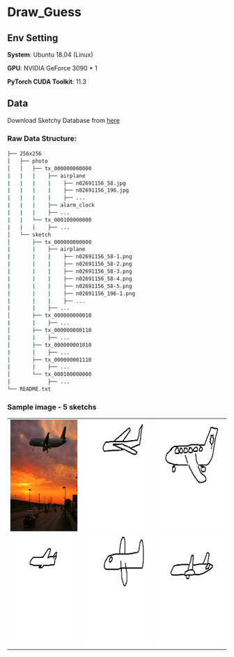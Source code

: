# Draw_Guess

## Env Setting
**System**: Ubuntu 18.04 (Linux)

**GPU**: NVIDIA GeForce 3090 * 1

**PyTorch CUDA Toolkit**: 11.3
 



## Data

Download Sketchy Database from [here](https://sketchy.eye.gatech.edu/)


### Raw Data Structure:

```bash
├── 256x256
│   ├── photo
│   │   ├── tx_000000000000
|   |   |    ├── airplane
|   |   |    |    ├── n02691156_58.jpg
|   |   |    |    ├── n02691156_196.jpg
|   |   |    |    ├── ...
|   |   |    ├── alarm_clock
|   |   |    ├── ...
|   |   └── tx_000100000000
|   |   |    ├── ...
│   └── sketch
│       ├── tx_000000000000
|       |    ├── airplane
|       |    |    ├── n02691156_58-1.png
|       |    |    ├── n02691156_58-2.png
|       |    |    ├── n02691156_58-3.png
|       |    |    ├── n02691156_58-4.png
|       |    |    ├── n02691156_58-5.png
|       |    |    ├── n02691156_196-1.png
|       |    |    ├── ...
|       |    ├── ...
│       ├── tx_000000000010
|       |    ├── ...
│       ├── tx_000000000110
|       |    ├── ...
│       ├── tx_000000001010
|       |    ├── ...
│       ├── tx_000000001110
|       |    ├── ...
│       └── tx_000100000000
|            ├── ...
└── README.txt
```

### Sample image - 5 sketchs
<table>
  <tr>
  <td> <img src="demo/n02691156_58.jpg"  alt="1" width = 256px height = 256px ></td>
    <td> <img src="demo/n02691156_58-1.png"  alt="2" width = 256px height = 256px ></td>
    <td><img src="demo/n02691156_58-2.png" alt="3" width = 256px height = 256px></td>
   </tr> 
   <tr>
      <td><img src="demo/n02691156_58-3.png" alt="4" width = 256px height = 256px></td>
      <td><img src="demo/n02691156_58-4.png" align="right" alt="5" width = 256px height = 256px>
      <td><img src="demo/n02691156_58-5.png" align="right" alt="6" width = 256px height = 256px>
  </td>
  </tr>
</table>